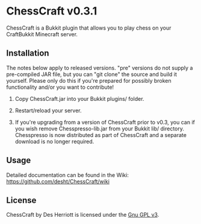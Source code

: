 # ChessCraft v0.3.1

ChessCraft is a Bukkit plugin that allows you to play chess on your CraftBukkit Minecraft server.
 
## Installation

The notes below apply to released versions.  "pre" versions do not supply a pre-compiled JAR file, but you can "git clone" the source and build it
yourself.  Please only do this if you're prepared for possibly broken functionality and/or you want to contribute!

1) Copy ChessCraft.jar into your Bukkit plugins/ folder.

2) Restart/reload your server.

3) If you're upgrading from a version of ChessCraft prior to v0.3, you can if you wish remove Chesspresso-lib.jar from your Bukkit lib/ directory.
Chesspresso is now distributed as part of ChessCraft and a separate download is no longer required.

## Usage

Detailed documentation can be found in the Wiki: https://github.com/desht/ChessCraft/wiki

## License

ChessCraft by Des Herriott is licensed under the [Gnu GPL v3](http://www.gnu.org/licenses/gpl-3.0.html). 